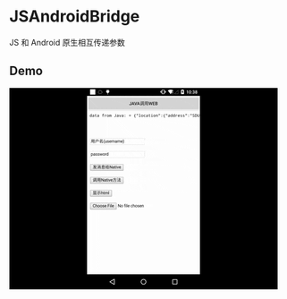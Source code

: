 # JSAndroidBridge
JS 和 Android 原生相互传递参数
## Demo
![JsBridge Demo](https://github.com/whtchl/JSAndroidBridge/blob/master/JsBridge.gif)
